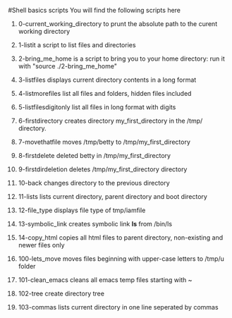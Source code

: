 #Shell basics scripts
You will find the following scripts here

1. 0-current_working_directory to prunt the absolute path to the curent working directory
2. 1-listit a script to list files and directories
3. 2-bring_me_home is a script to bring you to your home directory: run it with "source ./2-bring_me_home"
4. 3-listfiles displays current directory contents in a long format
5. 4-listmorefiles list all files and folders, hidden files included
6. 5-listfilesdigitonly list all files in long format with digits
7. 6-firstdirectory creates directory my_first_directory in the /tmp/ directory.
8. 7-movethatfile moves /tmp/betty to /tmp/my_first_directory
9. 8-firstdelete deleted betty in /tmp/my_first_directory

10. 9-firstdirdeletion deletes /tmp/my_first_directory directory
11. 10-back changes directory to the previous directory
12. 11-lists lists current directory, parent directory and boot directory
13. 12-file_type displays file type of tmp/iamfile
14. 13-symbolic_link creates symbolic link __ls__ from /bin/ls
15. 14-copy_html copies all html files to parent directory, non-existing and newer files only
16. 100-lets_move moves files beginning with upper-case letters to /tmp/u folder
17. 101-clean_emacs cleans all emacs temp files starting with ~
18. 102-tree create directory tree
19. 103-commas lists current directory in one line seperated by commas

